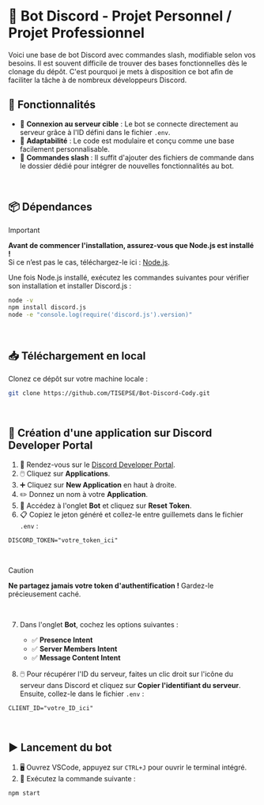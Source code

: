 # 🤖 Bot Discord - Projet Personnel / Projet Professionnel

Voici une base de bot Discord avec commandes slash, modifiable selon vos besoins. Il est souvent difficile de trouver des bases fonctionnelles dès le clonage du dépôt. C'est pourquoi je mets à disposition ce bot afin de faciliter la tâche à de nombreux développeurs Discord.
<br>

## 🚀 Fonctionnalités

- 🔗 **Connexion au serveur cible** : Le bot se connecte directement au serveur grâce à l'ID défini dans le fichier `.env`.
- 🔧 **Adaptabilité** : Le code est modulaire et conçu comme une base facilement personnalisable.
- 📝 **Commandes slash** : Il suffit d'ajouter des fichiers de commande dans le dossier dédié pour intégrer de nouvelles fonctionnalités au bot.
<br>

## 📦 Dépendances
> [!IMPORTANT]
> **Avant de commencer l'installation, assurez-vous que Node.js est installé !**  
> Si ce n’est pas le cas, téléchargez-le ici : [Node.js](https://nodejs.org/).

Une fois Node.js installé, exécutez les commandes suivantes pour vérifier son installation et installer Discord.js :

```bash
node -v
npm install discord.js
node -e "console.log(require('discord.js').version)"
```
<br>

## 📥 Téléchargement en local

Clonez ce dépôt sur votre machine locale :

```bash
git clone https://github.com/TISEPSE/Bot-Discord-Cody.git
```
<br>

## 🔧 Création d'une application sur Discord Developer Portal

1. 🔗 Rendez-vous sur le [Discord Developer Portal](https://discord.com/developers/docs/intro).
2. 🖱️ Cliquez sur **Applications**.
3. ➕ Cliquez sur **New Application** en haut à droite.
4. ✏️ Donnez un nom à votre **Application**.
5. 🔑 Accédez à l'onglet **Bot** et cliquez sur **Reset Token**.
6. 📋 Copiez le jeton généré et collez-le entre guillemets dans le fichier `.env` :

```env
DISCORD_TOKEN="votre_token_ici"
```
<br>

> [!CAUTION]
> **Ne partagez jamais votre token d'authentification !** Gardez-le précieusement caché.
<br>

7. Dans l'onglet **Bot**, cochez les options suivantes :
   - ✅ **Presence Intent**
   - ✅ **Server Members Intent**
   - ✅ **Message Content Intent**

8. 🖱️ Pour récupérer l'ID du serveur, faites un clic droit sur l'icône du serveur dans Discord et cliquez sur **Copier l'identifiant du serveur**. Ensuite, collez-le dans le fichier `.env` :

```env
CLIENT_ID="votre_ID_ici"
```
<br>

## ▶️ Lancement du bot

1. 🖥️ Ouvrez VSCode, appuyez sur `CTRL+J` pour ouvrir le terminal intégré.
2. 🚀 Exécutez la commande suivante :

```bash
npm start
```

